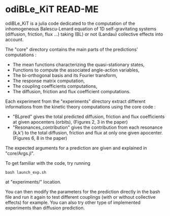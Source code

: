 # odiBLe_KiT READ-ME

odiBLe_KiT is a julia code dedicated to the computation of the inhomogeneous Balescu-Lenard equation of 1D self-gravitating systems (diffusion, friction, flux ...) taking (BL) or not (Landau) collective effects into account.

The "core" directory contains the main parts of the predictions' computations :
* The mean functions characterizing the quasi-stationary states,
* Functions to compute the associated angle-action variables,
* The bi-orthogonal basis and its Fourier transform,
* The response matrix computation,
* The coupling coefficients computations,
* The diffusion, friction and flux coefficient computations.
    
Each experiment from the "experiments" directory extract different informations from the kinetic theory computations using the core code :
* "BLpred" gives the total predicted diffusion, friction and flux coefficients at given apocenters (orbits), (Figures 2, 3 in the paper)
* "Resonances_contribution" gives the contribution from each resonance (k,k') to the total diffusion, friction and flux at only one given apocenter. (Figures 6, 8 in the paper)
    
The expected arguments for a prediction are given and explained in "core/Args.jl".

To get familiar with the code, try running
```
bash launch_exp.sh
```
at "experiments/" location.

You can then modify the parameters for the prediction directly in the 
bash file and run it again to test different couplings (with or 
without collective effects) for example. You can also try other 
type of implemented experiments than diffusion prediction.
